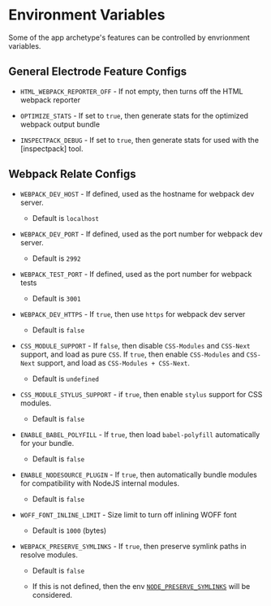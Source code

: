 # Environment Variables

Some of the app archetype's features can be controlled by envrionment variables.

## General Electrode Feature Configs

* `HTML_WEBPACK_REPORTER_OFF` - If not empty, then turns off the HTML webpack reporter

* `OPTIMIZE_STATS` - If set to `true`, then generate stats for the optimized webpack output bundle

* `INSPECTPACK_DEBUG` - If set to `true`, then generate stats for used with the [inspectpack] tool.

## Webpack Relate Configs

* `WEBPACK_DEV_HOST` - If defined, used as the hostname for webpack dev server.

  * Default is `localhost`

* `WEBPACK_DEV_PORT` - If defined, used as the port number for webpack dev server.

  * Default is `2992`

* `WEBPACK_TEST_PORT` - If defined, used as the port number for webpack tests

  * Default is `3001`

* `WEBPACK_DEV_HTTPS` - If `true`, then use `https` for webpack dev server

  * Default is `false`

* `CSS_MODULE_SUPPORT` - If `false`, then disable `CSS-Modules` and `CSS-Next` support, and load as pure `CSS`. If `true`, then enable `CSS-Modules` and `CSS-Next` support, and load as `CSS-Modules + CSS-Next`.

  * Default is `undefined`

* `CSS_MODULE_STYLUS_SUPPORT` - if `true`, then enable `stylus` support for CSS modules.

  * Default is `false`

* `ENABLE_BABEL_POLYFILL` - If `true`, then load `babel-polyfill` automatically for your bundle.

  * Default is `false`

* `ENABLE_NODESOURCE_PLUGIN` - If `true`, then automatically bundle modules for compatibility with NodeJS internal modules.

  * Default is `false`

* `WOFF_FONT_INLINE_LIMIT` - Size limit to turn off inlining WOFF font

  * Default is `1000` (bytes)

* `WEBPACK_PRESERVE_SYMLINKS` - If `true`, then preserve symlink paths in resolve modules.

  * Default is `false`

  * If this is not defined, then the env [`NODE_PRESERVE_SYMLINKS`] will be considered.

[`node_preserve_symlinks`]: https://nodejs.org/docs/latest-v8.x/api/cli.html#cli_node_preserve_symlinks_1
